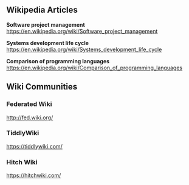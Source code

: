 ## Wikipedia Articles

**Software project management**
https://en.wikipedia.org/wiki/Software_project_management

**Systems development life cycle**
https://en.wikipedia.org/wiki/Systems_development_life_cycle

**Comparison of programming languages**
https://en.wikipedia.org/wiki/Comparison_of_programming_languages

## Wiki Communities

### Federated Wiki
http://fed.wiki.org/

### TiddlyWiki
https://tiddlywiki.com/

### Hitch Wiki
https://hitchwiki.com/
